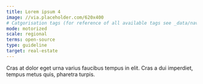 ```yaml
---
title: Lorem ipsum 4
image: //via.placeholder.com/620x400
# Catgorisation tags (for reference of all available tags see _data/navigation_tools.yml file):
mode: motorized
scale: regional
terms: open-source
type: guideline
target: real-estate
---
```


Cras at dolor eget urna varius faucibus tempus in elit. Cras a dui imperdiet, tempus metus quis, pharetra turpis.